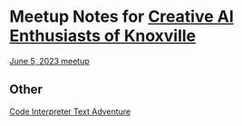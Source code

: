 # Meetup Notes for [Creative AI Enthusiasts of Knoxville](https://www.meetup.com/creative-ai-enthusiasts-of-knoxvillle/)

[June 5, 2023 meetup](June_5_Meeting/)

## Other

[Code Interpreter Text Adventure](code_interpreter_game/)
